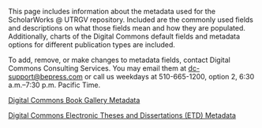 This page includes information about the metadata used for the ScholarWorks @ UTRGV repository. Included are the commonly used fields and descriptions on what those fields mean and how they are populated. Additionally, charts of the Digital Commons default fields and metadata options for different publication types are included.

To add, remove, or make changes to metadata fields, contact Digital Commons Consulting Services. You may email them at [dc-support@bepress.com](dc-support@bepress.com) or call us weekdays at 510-665-1200, option 2, 6:30 a.m.–7:30 p.m. Pacific Time.

[Digital Commons Book Gallery Metadata](docs/DC-Book-Gallery-Metadata_201701.xlsx ':ignore')

[Digital Commons Electronic Theses and Dissertations (ETD) Metadata](docs/DC-ETD-Metadata_201701.xlsx ':ignore')
